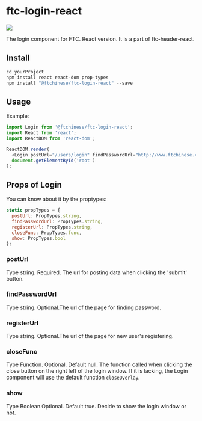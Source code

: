 # ftc-login-react
[![](https://travis-ci.org/wangyichen1064431086/ftc-login-react.svg?branch=master)](https://travis-ci.org/wangyichen1064431086/ftc-login-react)

<!-- MARKDOWN 插图基础格式： [![Alt text](图片链接)](点击图片后跳转链接) -->

The login component for FTC. React version. It is a part of ftc-header-react.

## Install
```c
cd yourProject
npm install react react-dom prop-types
npm install "@ftchinese/ftc-login-react" --save 
```

## Usage
Example:

```js
import Login from '@ftchinese/ftc-login-react';
import React from 'react';
import ReactDOM from 'react-dom';

ReactDOM.render(
  <Login postUrl="/users/login" findPasswordUrl="http://www.ftchinese.com/users/findpassword" registerUrl="http://user.ftchinese.com/register" />,
  document.getElementById('root')
);
```

## Props of Login
You can know about it by the proptypes:

```js
static propTypes = {
  postUrl: PropTypes.string,
  findPasswordUrl: PropTypes.string,
  registerUrl: PropTypes.string,
  closeFunc: PropTypes.func,
  show: PropTypes.bool
};

```

### postUrl
Type string. Required. The url for posting data when clicking the 'submit' button.

### findPasswordUrl
Type string. Optional.The url of the page for finding password.

### registerUrl
Type string. Optional.The url of the page for new user's registering.

### closeFunc
Type Function. Optional. Default null. The function called when clicking the close button on the right left of the login window. If it is lacking, the Login component will use the default function <code>closeOverlay</code>.


### show
Type Boolean.Optional. Default true. Decide to show the login window or not.